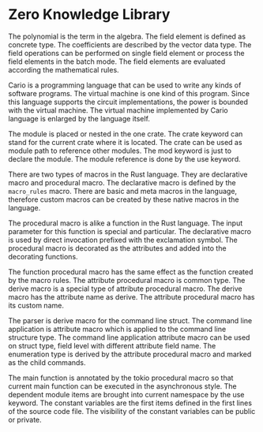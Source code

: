 # Zero Knowledge Library

The polynomial is the term in the algebra. The field element is defined as concrete type. The coefficients are described by the vector data type. The field operations can be performed on single field element or process the field elements in the batch mode. The field elements are evaluated according the mathematical rules. 

Cario is a programming language that can be used to write any kinds of software programs. The virtual machine is one kind of this program. Since this language supports the circuit implementations, the power is bounded with the virtual machine. The virtual machine implemented by Cario language is enlarged by the language itself. 

The module is placed or nested in the one crate. The crate keyword can stand for the current crate where it is located. The crate can be used as module path to reference other modules. The mod keyword is just to declare the module. The module reference is done by the use keyword. 

There are two types of macros in the Rust language. They are declarative macro and procedural macro. The declarative macro is defined by the `macro_rules` macro. There are basic and meta macros in the language, therefore custom macros can be created by these native macros in the language. 

The procedural macro is alike a function in the Rust language. The input parameter for this function is special and particular. The declarative macro is used by direct invocation prefixed with the exclamation symbol. The procedural macro is decorated as the attributes and added into the decorating functions. 

The function procedural macro has the same effect as the function created by the macro rules. The attribute procedural macro is common type. The derive macro is a special type of attribute procedural macro. The derive macro has the attribute name as derive. The attribute procedural macro has its custom name. 

The parser is derive macro for the command line struct. The command line application is attribute macro which is applied to the command line structure type. The command line application attribute macro can be used on struct type, field level with different attribute field name. The enumeration type is derived by the attribute procedural macro and marked as the child commands. 

The main function is annotated by the tokio procedural macro so that current main function can be executed in the asynchronous style. The dependent module items are brought into current namespace by the use keyword. The constant variables are the first items defined in the first lines of the source code file. The visibility of the constant variables can be public or private.


